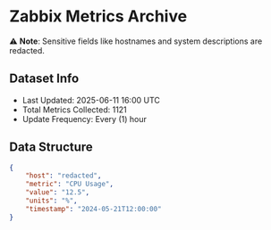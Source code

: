 # Zabbix Metrics Archive

⚠️ **Note**: Sensitive fields like hostnames and system descriptions are redacted.

## Dataset Info
- Last Updated: 2025-06-11 16:00 UTC
- Total Metrics Collected: 1121
- Update Frequency: Every (1) hour

## Data Structure
```json
{
    "host": "redacted",
    "metric": "CPU Usage",
    "value": "12.5",
    "units": "%",
    "timestamp": "2024-05-21T12:00:00"
}
```
